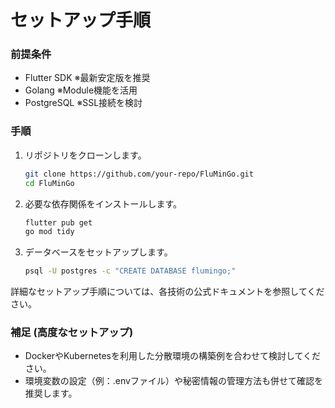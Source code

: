 # セットアップ手順

### 前提条件
- Flutter SDK ※最新安定版を推奨
- Golang ※Module機能を活用
- PostgreSQL ※SSL接続を検討

### 手順
1. リポジトリをクローンします。
    ```bash
    git clone https://github.com/your-repo/FluMinGo.git
    cd FluMinGo
    ```
2. 必要な依存関係をインストールします。
    ```bash
    flutter pub get
    go mod tidy
    ```
3. データベースをセットアップします。
    ```bash
    psql -U postgres -c "CREATE DATABASE flumingo;"
    ```

詳細なセットアップ手順については、各技術の公式ドキュメントを参照してください。

<!-- 追加: 高度なセットアップオプション -->
### 補足 (高度なセットアップ)
- DockerやKubernetesを利用した分散環境の構築例を合わせて検討してください。
- 環境変数の設定（例：.envファイル）や秘密情報の管理方法も併せて確認を推奨します。
